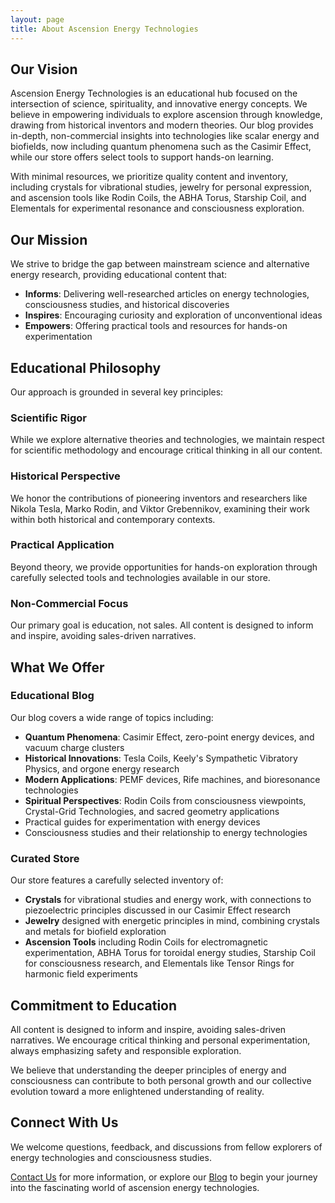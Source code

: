 ```yaml
---
layout: page
title: About Ascension Energy Technologies
---
```


<!-- Removed duplicate H1 to resolve MD025 error -->

## Our Vision

Ascension Energy Technologies is an educational hub focused on the intersection of science, spirituality, and innovative energy concepts. We believe in empowering individuals to explore ascension through knowledge, drawing from historical inventors and modern theories. Our blog provides in-depth, non-commercial insights into technologies like scalar energy and biofields, now including quantum phenomena such as the Casimir Effect, while our store offers select tools to support hands-on learning.

With minimal resources, we prioritize quality content and inventory, including crystals for vibrational studies, jewelry for personal expression, and ascension tools like Rodin Coils, the ABHA Torus, Starship Coil, and Elementals for experimental resonance and consciousness exploration.

## Our Mission

We strive to bridge the gap between mainstream science and alternative energy research, providing educational content that:

- **Informs**: Delivering well-researched articles on energy technologies, consciousness studies, and historical discoveries
- **Inspires**: Encouraging curiosity and exploration of unconventional ideas
- **Empowers**: Offering practical tools and resources for hands-on experimentation

## Educational Philosophy

Our approach is grounded in several key principles:

### Scientific Rigor

While we explore alternative theories and technologies, we maintain respect for scientific methodology and encourage critical thinking in all our content.

### Historical Perspective

We honor the contributions of pioneering inventors and researchers like Nikola Tesla, Marko Rodin, and Viktor Grebennikov, examining their work within both historical and contemporary contexts.

### Practical Application

Beyond theory, we provide opportunities for hands-on exploration through carefully selected tools and technologies available in our store.

### Non-Commercial Focus

Our primary goal is education, not sales. All content is designed to inform and inspire, avoiding sales-driven narratives.

## What We Offer

### Educational Blog

Our blog covers a wide range of topics including:

- **Quantum Phenomena**: Casimir Effect, zero-point energy devices, and vacuum charge clusters
- **Historical Innovations**: Tesla Coils, Keely's Sympathetic Vibratory Physics, and orgone energy research  
- **Modern Applications**: PEMF devices, Rife machines, and bioresonance technologies
- **Spiritual Perspectives**: Rodin Coils from consciousness viewpoints, Crystal-Grid Technologies, and sacred geometry applications
- Practical guides for experimentation with energy devices
- Consciousness studies and their relationship to energy technologies

### Curated Store

Our store features a carefully selected inventory of:

- **Crystals** for vibrational studies and energy work, with connections to piezoelectric principles discussed in our Casimir Effect research
- **Jewelry** designed with energetic principles in mind, combining crystals and metals for biofield exploration  
- **Ascension Tools** including Rodin Coils for electromagnetic experimentation, ABHA Torus for toroidal energy studies, Starship Coil for consciousness research, and Elementals like Tensor Rings for harmonic field experiments

## Commitment to Education

All content is designed to inform and inspire, avoiding sales-driven narratives. We encourage critical thinking and personal experimentation, always emphasizing safety and responsible exploration.

We believe that understanding the deeper principles of energy and consciousness can contribute to both personal growth and our collective evolution toward a more enlightened understanding of reality.

## Connect With Us

We welcome questions, feedback, and discussions from fellow explorers of energy technologies and consciousness studies.

[Contact Us](/contact) for more information, or explore our [Blog](/blog) to begin your journey into the fascinating world of ascension energy technologies.
